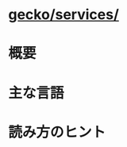 # [gecko/services/](http://mxr.mozilla.org/mozilla-b2g28_v1_3/source/services/)

# 概要

# 主な言語

# 読み方のヒント
